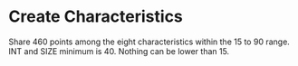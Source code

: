 <!-- TITLE: Character Creation -->
<!-- SUBTITLE: Steps -->

# Create Characteristics
Share 460 points among the eight characteristics within the 15 to 90 range. 
INT and SIZE minimum is 40.
Nothing can be lower than 15.

